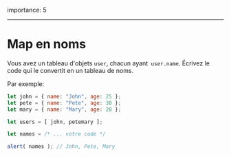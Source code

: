 importance: 5

---

# Map en noms

Vous avez un tableau d'objets `user`, chacun ayant` user.name`. Écrivez le code qui le convertit en un tableau de noms.

Par exemple:

```js no-beautify
let john = { name: "John", age: 25 };
let pete = { name: "Pete", age: 30 };
let mary = { name: "Mary", age: 28 };

let users = [ john, petemary ];

let names = /* ... votre code */

alert( names ); // John, Pete, Mary
```

